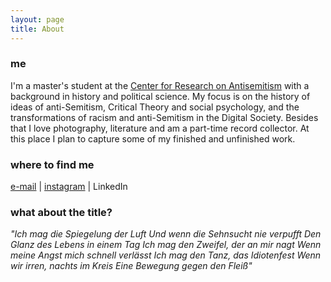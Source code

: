 ```yaml
---
layout: page
title: About
---
```

### me
I'm a master's student at the [Center for Research on Antisemitism](https://www.tu-berlin.de/fakultaet_i/zentrum_fuer_antisemitismusforschung/menue/home/) with a background in history and political science. My focus is on the history of ideas of anti-Semitism, Critical Theory and social psychology, and the transformations of racism and anti-Semitism in the Digital Society. Besides that I love photography, literature and am a part-time record collector. At this place I plan to capture some of my finished and unfinished work. 
### where to find me
[e-mail](tillwagner@mailbox.org) | [instagram](https://www.instagram.com/wirfandeneinenpfad/) | LinkedIn 

### what about the title?
*"Ich mag die Spiegelung der Luft
Und wenn die Sehnsucht nie verpufft
Den Glanz des Lebens in einem Tag
Ich mag den Zweifel, der an mir nagt
Wenn meine Angst mich schnell verlässt
Ich mag den Tanz, das Idiotenfest
Wenn wir irren, nachts im Kreis
Eine Bewegung gegen den Fleiß"*